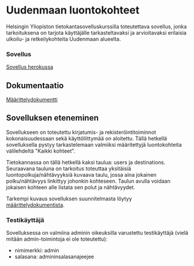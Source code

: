 # Uudenmaan luontokohteet

Helsingin Yliopiston tietokantasovelluskurssilla toteutettava sovellus, jonka tarkoituksena on tarjota käyttäjälle tarkasteltavaksi ja arvioitavaksi erilaisia ulkoilu- ja retkeilykohteita Uudenmaan alueelta.

### Sovellus

[Sovellus herokussa](https://uudenmaan-luontokohteet.herokuapp.com)

## Dokumentaatio

[Määrittelydokumentti](https://github.com/hackinen/uudenmaan-luontokohteet/blob/main/dokumentaatio/maarittelydokumentti.md)

## Sovelluksen eteneminen

Sovellukseen on toteutettu kirjatumis- ja rekisteröintitoiminnot kokonaisuudessaan sekä käyttöliittymää on aloitettu. Tällä hetkellä sovelluksella pystyy tarkastelemaan valmiiksi määritettyjä luontokohteita välilehdeltä "Kaikki kohteet".

Tietokannassa on tällä hetkellä kaksi taulua: users ja destinations. Seuraavana tauluna on tarkoitus toteuttaa yksitäisiä luontopolkuja/nähtävyyksiä kuvaava taulu, jossa aina jokainen polku/nähtävyys linkittyy johonkin kohteseen. Taulun avulla voidaan jokaisen kohteen alle listata sen polut ja nähtävyydet. 

Tarkempi kuvaus sovelluksen suunnitelmasta löytyy [määrittelydokumentista](https://github.com/hackinen/uudenmaan-luontokohteet/blob/main/dokumentaatio/maarittelydokumentti.md).


### Testikäyttäjä

Sovelluksessa on valmiina adminin oikeuksilla varustettu testikäyttäjä (vielä mitään admin-toimintoja ei ole toteutettu):

- nimimerkki: admin
- salasana: admininsalasanajeejee

